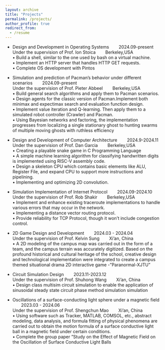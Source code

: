```yaml
---
layout: archive
title: "Projects"
permalink: /projects/
author_profile: true
redirect_from:
  - /resume
---
```

* Design and Development in Operating Systems &nbsp;&nbsp;&nbsp;&nbsp;&nbsp;&nbsp;  2024.09-present    
  Under the supervision of Prof. Ion Stoica   &nbsp;&nbsp;&nbsp;&nbsp;&nbsp;&nbsp;     Berkeley,USA   
  • Build a shell, similar to the one used by bash on a virtual machine.  
  • Implement an HTTP server that handles HTTP GET requests.   
  • Complete OS development with Pintos       
  
* Simulation and prediction of Pacman’s behavior under different scenarios &nbsp;&nbsp;&nbsp;&nbsp;&nbsp;&nbsp;  2024.09-present   
  Under the supervision of Prof. Pieter Abbeel   &nbsp;&nbsp;&nbsp;&nbsp;&nbsp;&nbsp;     Berkeley,USA   
  • Build general search algorithms and apply them to Pacman scenarios.    
  • Design agents for the classic version of Pacman.Implement both minimax and expectimax search and evaluation function design.     
  • Implement value iteration and Q-learning. Then apply them to a simulated robot controller (Crawler) and Pacman.      
  • Using Bayesian networks and factoring, the implementation progresses from localizing a single stationary ghost to hunting swarms of multiple moving ghosts with ruthless efficiency      

* Design and Development of Computer Architecture &nbsp;&nbsp;&nbsp;&nbsp;&nbsp;&nbsp;  2024.9-2024.11   
  Under the supervision of Prof. Dan Garcia   &nbsp;&nbsp;&nbsp;&nbsp;&nbsp;&nbsp;     Berkeley,USA    
  • Creating a playable snake game in C Programming Language    
  • A simple machine learning algorithm for classifying handwritten digits is implemented using RISC-V assembly code.   
  • Design a skeleton CPU which contains basic elements like ALU, Register File, and expand CPU to support more instructions and pipelining.     
  • Implementing and optimizing 2D convolution.     

* Simulation Implementation of Internet Protocol &nbsp;&nbsp;&nbsp;&nbsp;&nbsp;&nbsp;  2024.09-2024.10         
  Under the supervision of Prof. Rob Shakir   &nbsp;&nbsp;&nbsp;&nbsp;&nbsp;&nbsp;     Berkeley,USA           
  • Implement and enhance existing traceroute implementations to handle various errors that may occur in the network.       
  • Implementing a distance vector routing protocol.       
  • Provide reliability for TCP Protocol, though it won’t include congestion control.       

* 2D Game Design and Development &nbsp;&nbsp;&nbsp;&nbsp;&nbsp;&nbsp;  2024.03 - 2024.04          
  Under the supervision of Prof. Kelvin Sung   &nbsp;&nbsp;&nbsp;&nbsp;&nbsp;&nbsp;     Xi’an, China        
  • A 2D modeling of the campus map was carried out in the form of a team, and the campus terrain was accurately digitized. Based on the profound historical and cultural heritage of the school, creative design and technological implementation were integrated to create a campus themed situational drama 2D interactive game -”Paranormal-XJTU”

* Circuit Simulation Design &nbsp;&nbsp;&nbsp;&nbsp;&nbsp;&nbsp;  2023.11-2023.12        
  Under the supervision of Prof. Shuhong Wang   &nbsp;&nbsp;&nbsp;&nbsp;&nbsp;&nbsp;     Xi’an, China         
  • Design class multisim circuit simulation to enable the application of sinusoidal steady state circuit phase method simulation simulation

* Oscillations of a surface-conducting light sphere under a magnetic field &nbsp;&nbsp;&nbsp;&nbsp;&nbsp;&nbsp;  2023.03 - 2024.06          
  Under the supervision of Prof. Shengchun Mao   &nbsp;&nbsp;&nbsp;&nbsp;&nbsp;&nbsp;     Xi’an, China         
  • Using software such as Tracker, MATLAB, COMSOL, etc., abstract modeling, data analysis, and formula fitting of physical phenomena are carried out to obtain the motion formula of a surface conductive light ball in a magnetic field under certain conditions.          
  • Complete the group paper ”Study on the Effect of Magnetic Field on the Oscillation of Surface Conductive Light Balls         
